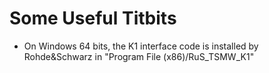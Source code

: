 # Some Useful Titbits #

+ On Windows 64 bits, the K1 interface code is installed by Rohde&Schwarz in "Program File (x86)/RuS_TSMW_K1"
